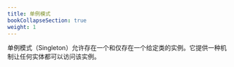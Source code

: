 ```yaml
---
title: 单例模式
bookCollapseSection: true
weight: 1
---
```


单例模式（Singleton）允许存在一个和仅存在一个给定类的实例。它提供一种机制让任何实体都可以访问该实例。

